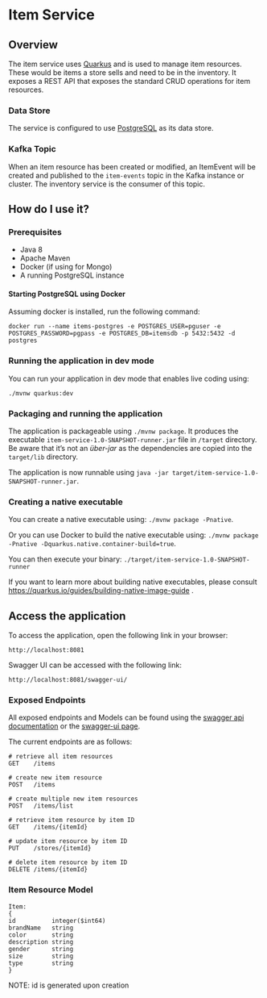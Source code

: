 # Item Service

## Overview

The item service uses [Quarkus](https://quarkus.io) and is used to manage item resources.  These would be items a store sells and need to be in the inventory. It exposes a REST API that exposes the standard CRUD operations for item resources.

### Data Store

The service is configured to use [PostgreSQL](https://www.postgresql.org/) as its data store.

### Kafka Topic

When an item resource has been created or modified, an ItemEvent will be created and published to the `item-events` topic in the Kafka instance or cluster.  The inventory service is the consumer of this topic.

## How do I use it?

### Prerequisites

* Java 8
* Apache Maven
* Docker (if using for Mongo)
* A running PostgreSQL instance

#### Starting PostgreSQL using Docker

Assuming docker is installed, run the following command:
```
docker run --name items-postgres -e POSTGRES_USER=pguser -e POSTGRES_PASSWORD=pgpass -e POSTGRES_DB=itemsdb -p 5432:5432 -d postgres
```

### Running the application in dev mode

You can run your application in dev mode that enables live coding using:
```
./mvnw quarkus:dev
```

### Packaging and running the application

The application is packageable using `./mvnw package`.
It produces the executable `item-service-1.0-SNAPSHOT-runner.jar` file in `/target` directory.
Be aware that it’s not an _über-jar_ as the dependencies are copied into the `target/lib` directory.

The application is now runnable using `java -jar target/item-service-1.0-SNAPSHOT-runner.jar`.

### Creating a native executable

You can create a native executable using: `./mvnw package -Pnative`.

Or you can use Docker to build the native executable using: `./mvnw package -Pnative -Dquarkus.native.container-build=true`.

You can then execute your binary: `./target/item-service-1.0-SNAPSHOT-runner`

If you want to learn more about building native executables, please consult https://quarkus.io/guides/building-native-image-guide .

## Access the application

To access the application, open the following link in your browser:

`http://localhost:8081`

Swagger UI can be accessed with the following link:

`http://localhost:8081/swagger-ui/`

### Exposed Endpoints

All exposed endpoints and Models can be found using the [swagger api documentation](http://localhost:8081/openapi) or the [swagger-ui page](http://localhost:8081/swagger-ui/).

The current endpoints are as follows:
```
# retrieve all item resources
GET    /items

# create new item resource
POST   /items

# create multiple new item resources
POST   /items/list

# retrieve item resource by item ID
GET    /items/{itemId}

# update item resource by item ID
PUT    /stores/{itemId}

# delete item resource by item ID
DELETE /items/{itemId}

```

### Item Resource Model
```
Item:
{
id	        integer($int64)
brandName	string
color	    string
description	string
gender	    string
size	    string
type	    string
}
```

NOTE: id is generated upon creation
